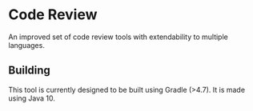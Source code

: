 # Code Review

An improved set of code review tools with extendability to multiple languages.

## Building
This tool is currently designed to be built using Gradle (>4.7).
It is made using Java 10.